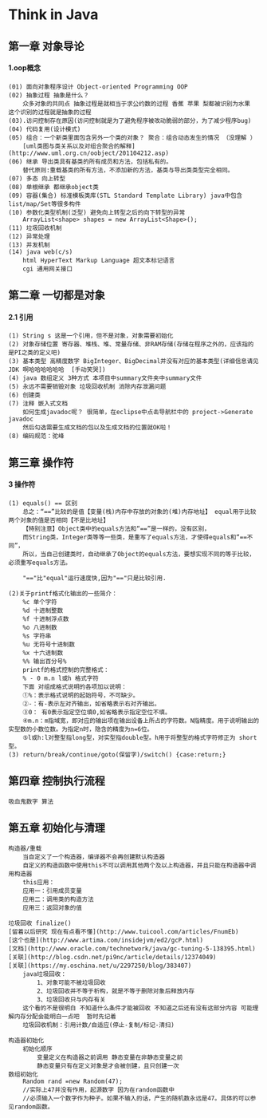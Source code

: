 # Think in Java

## 第一章 对象导论

#### 1.oop概念  
	(01) 面向对象程序设计 Object-oriented Programming OOP  
	(02) 抽象过程 抽象是什么？ 
		众多对象的共同点 抽象过程是就相当于求公约数的过程 香蕉 苹果 梨都被识别为水果 这个识别的过程就是抽象的过程  
	(03).访问控制存在原因(访问控制就是为了避免程序被改动脆弱的部分，为了减少程序bug)  
	(04) 代码复用(设计模式)
	(05) 组合：一个新类里面包含另外一个类的对象？ 聚合：组合动态发生的情况 （没理解 ）  
		[uml类图与类关系以及对组合聚合的解释](http://www.uml.org.cn/oobject/201104212.asp)  
	(06) 继承 导出类具有基类的所有成员和方法，包括私有的。  
		替代原则:重载基类的所有方法，不添加新的方法，基类与导出类类型完全相同。  
	(07) 多态 向上转型  
	(08) 单根继承 都继承object类
	(09) 容器(集合) 标准模板类库(STL Standard Template Library) java中包含list/map/Set等很多构件  
	(10) 参数化类型机制(泛型) 避免向上转型之后的向下转型的异常  
		ArrayList<shape> shapes = new ArrayList<Shape>();  
	(11) 垃圾回收机制  
	(12) 异常处理  
	(13) 并发机制  
	(14) java web(c/s)  
		html HyperText Markup Language 超文本标记语言  
		cgi 通用网关接口  
## 第二章 一切都是对象  

#### 2.1 引用  

	(1) String s 这是一个引用，但不是对象，对象需要初始化  
	(2) 对象存储位置 寄存器、堆栈、堆、常量存储、非RAM存储(存储在程序之外的，应该指的是PI之类的定义吧)  
	(3) 基本类型 高精度数字 BigInteger、BigDecimal并没有对应的基本类型(详细信息请见JDK 啊哈哈哈哈哈哈  [手动笑哭])  
	(4) java 数组定义 3种方式 本项目中summary文件夹中summary文件  
	(5) 永远不需要销毁对象 垃圾回收机制 消除内存泄漏问题  
	(6) 创建类  
	(7) 注释 嵌入式文档  
		如何生成javadoc呢？ 很简单，在eclipse中点击导航栏中的 project->Generate javadoc
		然后勾选需要生成文档的包以及生成文档的位置就OK啦！  
	(8) 编码规范：驼峰  

## 第三章 操作符  

#### 3 操作符  

	(1) equals() == 区别
		总之：“==”比较的是值【变量(栈)内存中存放的对象的(堆)内存地址】 equal用于比较两个对象的值是否相同【不是比地址】  
		【特别注意】Object类中的equals方法和“==”是一样的，没有区别，  
		而String类，Integer类等等一些类，是重写了equals方法，才使得equals和“==不同”，  
		所以，当自己创建类时，自动继承了Object的equals方法，要想实现不同的等于比较，必须重写equals方法。  

		"=="比"equal"运行速度快,因为"=="只是比较引用.  

	(2)关于printf格式化输出的一些简介：
		%c 单个字符  
		%d 十进制整数  
		%f 十进制浮点数  
		%o 八进制数  
		%s 字符串  
		%u 无符号十进制数  
		%x 十六进制数  
		%% 输出百分号%  
		printf的格式控制的完整格式：  
		% - 0 m.n l或h 格式字符  
		下面 对组成格式说明的各项加以说明：  
		①%：表示格式说明的起始符号，不可缺少。  
		②-：有-表示左对齐输出，如省略表示右对齐输出。  
		③0： 有0表示指定空位填0,如省略表示指定空位不填。  
		④m.n：m指域宽，即对应的输出项在输出设备上所占的字符数。N指精度。用于说明输出的实型数的小数位数。为指定n时，隐含的精度为n=6位。  
		⑤l或h:l对整型指long型，对实型指double型。h用于将整型的格式字符修正为 short型。  
	(3) return/break/continue/goto(保留字)/switch() {case:return;}  

## 第四章 控制执行流程  

	吸血鬼数字 算法  

## 第五章 初始化与清理

	构造器/重载  
		当自定义了一个构造器，编译器不会再创建默认构造器  
		自定义的构造函数中使用this不可以调用其他两个及以上构造器，并且只能在构造器中调用构造器  
		this应用：  
		应用一：引用成员变量  
		应用二：调用类的构造方法  
		应用三：返回对象的值  

	垃圾回收 finalize()  
	[留着以后研究 现在有点看不懂](http://www.tuicool.com/articles/FnumEb)  
	[这个也是](http://www.artima.com/insidejvm/ed2/gcP.html)  
	[文档](http://www.oracle.com/technetwork/java/gc-tuning-5-138395.html)  
	[关联](http://blog.csdn.net/pi9nc/article/details/12374049)  
	[关联](https://my.oschina.net/u/2297250/blog/383407)  
		java垃圾回收：  
			1、对象可能不被垃圾回收  
			2、垃圾回收并不等于析构，就是不等于删除对象后释放内存  
			3、垃圾回收只与内存有关  
		这个看的不是很明白 不知道什么条件才能被回收 不知道之后还有没有这部分内容 可能理解内存分配会能明白一点吧  暂时先记着  
		垃圾回收机制：引用计数/自适应(停止-复制/标记-清扫)  

	构造器初始化  
		初始化顺序  
			变量定义在构造器之前调用 静态变量在非静态变量之前  
			静态变量只有在定义对象是才会被创建，且只创建一次  
	数组初始化  
		Random rand =new Random(47);  
		//实际上47并没有作用，起源数字 因为在random函数中  
		//必须输入一个数字作为种子。如果不输入的话，产生的随机数永远是47。具体的可以参见random函数。  

